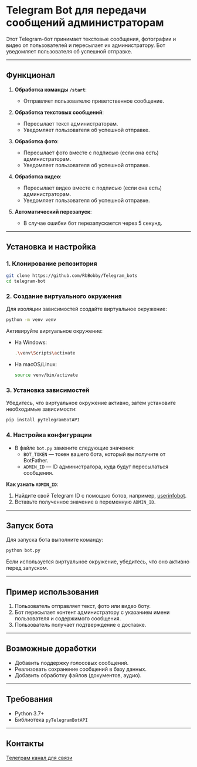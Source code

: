 
# Telegram Bot для передачи сообщений администраторам

Этот Telegram-бот принимает текстовые сообщения, фотографии и видео от пользователей и пересылает их администратору. Бот уведомляет пользователя об успешной отправке.

---

## Функционал

1. **Обработка команды `/start`**:
   - Отправляет пользователю приветственное сообщение.
   
2. **Обработка текстовых сообщений**:
   - Пересылает текст администраторам.
   - Уведомляет пользователя об успешной отправке.

3. **Обработка фото**:
   - Пересылает фото вместе с подписью (если она есть) администраторам.
   - Уведомляет пользователя об успешной отправке.

4. **Обработка видео**:
   - Пересылает видео вместе с подписью (если она есть) администраторам.
   - Уведомляет пользователя об успешной отправке.

5. **Автоматический перезапуск**:
   - В случае ошибки бот перезапускается через 5 секунд.

---

## Установка и настройка

### 1. Клонирование репозитория
```bash
git clone https://github.com/RbBobby/Telegram_bots
cd telegram-bot
```

### 2. Создание виртуального окружения
Для изоляции зависимостей создайте виртуальное окружение:
```bash
python -m venv venv
```

Активируйте виртуальное окружение:
- На Windows:
  ```bash
  .\venv\Scripts\activate
  ```
- На macOS/Linux:
  ```bash
  source venv/bin/activate
  ```

### 3. Установка зависимостей
Убедитесь, что виртуальное окружение активно, затем установите необходимые зависимости:
```bash
pip install pyTelegramBotAPI
```

### 4. Настройка конфигурации
- В файле `bot.py` замените следующие значения:
  - `BOT_TOKEN` — токен вашего бота, который вы получите от BotFather.
  - `ADMIN_ID` — ID администратора, куда будут пересылаться сообщения.

**Как узнать `ADMIN_ID`**:
1. Найдите свой Telegram ID с помощью ботов, например, [userinfobot](https://t.me/userinfobot).
2. Вставьте полученное значение в переменную `ADMIN_ID`.

---

## Запуск бота

Для запуска бота выполните команду:
```bash
python bot.py
```

Если используется виртуальное окружение, убедитесь, что оно активно перед запуском.

---

## Пример использования

1. Пользователь отправляет текст, фото или видео боту.
2. Бот пересылает контент администратору с указанием имени пользователя и содержимого сообщения.
3. Пользователь получает подтверждение о доставке.

---

## Возможные доработки

- Добавить поддержку голосовых сообщений.
- Реализовать сохранение сообщений в базу данных.
- Добавить обработку файлов (документов, аудио).

---

## Требования

- Python 3.7+
- Библиотека `pyTelegramBotAPI`

---

## Контакты

[Телеграм канал для связи](https://t.me/ITheadeverything)
